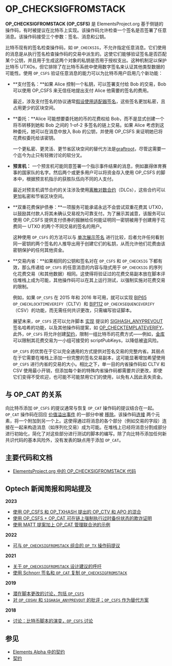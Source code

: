 # OP\_CHECKSIGFROMSTACK

**OP\_CHECKSIGFROMSTACK (OP\_CSFS)** 是 ElementsProject.org 基于侧链的操作码，有时被提议在比特币上实现。该操作码允许检查一个签名是否签署了任意消息。该操作码接受三个参数：签名、消息和公钥。

比特币现有的签名检查操作码，如 `OP_CHECKSIG`，不允许指定任意消息。它们使用的消息是从执行签名检查操作码的交易中派生的。这使它们能够验证签名是否匹配某个公钥，并且用于生成这两个对象的私钥是否用于授权支出。这种机制足以保护比特币 UTXOs，但它排除了在比特币系统中使用数字签名来认证其他类型数据的可能性。使用 `OP_CSFS` 验证任意消息的能力可以为比特币用户启用几个新功能：

*   **支付签名：**如果 Alice 控制一个私钥，可以签署支付给 Bob 的交易，Bob 可以使用 OP\_CSFS 来无信任地提出支付 Alice 他需要的签名的费用。

    最近，涉及支付签名的协议通常[假设使用适配器签名](https://lists.linuxfoundation.org/pipermail/lightning-dev/2019-July/002077.html)，这些签名更加私密，且占用更少的区块空间。
*   **委托：**Alice 可能想要委托她的币的花费权给 Bob，而不是显式创建一个将币转移到她和 Bob 之间的 1-of-2 多签名的链上交易。如果 Alice 考虑到这种委托，她可以在消息中放入 Bob 的公钥，并使用 OP\_CSFS 来证明她已将花费权委托给该密钥。

    一个更私密、更灵活、更节省区块空间的替代方法是[graftroot](https://lists.linuxfoundation.org/pipermail/bitcoin-dev/2018-February/015700.html)，尽管这需要一个迄今为止只有轻微讨论的软分叉。
*   **预言机：** 一个预言机可能同意签署一个指示事件结果的消息，例如赢得体育赛事的国家队的名字。然后两个或更多用户可以将资金存入使用 OP\_CSFS 的脚本中，根据预言机指示的获胜队伍向不同的人支付。

    最近对预言机调节合约的关注涉及使用[离散对数合约](https://dci.mit.edu/smart-contracts)（DLCs），这些合约可以更加私密和节省区块空间。
*   **双重花费保护债券：**一项服务可能承诺永远不会尝试双重花费其 UTXO，以鼓励其付款人将其未确认交易视为可靠支付。为了展示其诚意，该服务可以使用 OP\_CSFS 提供支付债券的报酬给任何能证明同一密钥被用于创建用于花费同一 UTXO 的两个不同交易的签名的用户。

    这种使用 `OP_CSFS` 的方法可以与 [单次展示签名](https://lists.linuxfoundation.org/pipermail/bitcoin-dev/2014-December/007038.html) 进行比较，后者允许任何看到同一密钥的两个签名的人推导出用于创建它们的私钥，从而允许他们花费由该密钥保护的任何其他资金。
*   **交易内省：**如果相同的公钥和签名对在 `OP_CSFS` 和 `OP_CHECKSIG` 下都有效，那么传递给 `OP_CSFS` 的任意消息的内容与隐式用于 `OP_CHECKSIG` 的序列化花费交易（和其他数据）相同。这使得将验证过的花费交易副本放在脚本评估堆栈上成为可能，其他操作码可以在其上运行测试，以强制实施对花费交易的限制。

    例如，如果 `OP_CSFS` 在 2015 年和 2016 年可用，就可以实现 [BIP65](https://github.com/bitcoin/bips/blob/master/bip-0065.mediawiki) `OP_CHECKLOCKTIMEVERIFY`（CLTV）和 [BIP112](https://github.com/bitcoin/bips/blob/master/bip-0112.mediawiki) `OP_CHECKSEQUENCEVERIFY`（CSV）的功能，而无需任何共识更改，只需编写验证脚本。

    展望未来，`OP_CSFS` 还可以允许脚本 [实现](https://lists.linuxfoundation.org/pipermail/bitcoin-dev/2019-May/016946.html) 提议的 [SIGHASH\_ANYPREVOUT](https://bitcoinops.org/en/topics/sighash\_anyprevout/) 签名哈希的功能，以及其他操作码提案，如 [OP\_CHECKTEMPLATEVERIFY](https://bitcoinops.org/en/topics/op\_checktemplateverify/)。此外，`OP_CSFS` 将允许创建[契约](https://bitcoinops.org/en/topics/covenants/)，限制一组比特币的花费方式——例如，[金库](https://bitcoinops.org/en/topics/vaults/) 可以限制其花费交易为一小组可接受的 scriptPubKeys，以降低被盗风险。

    `OP_CSFS` 的优势在于它以完全通用的方式提供对签名交易的完整内省。其弱点在于它需要在堆栈上添加一份完整的签名交易副本，这可能显著增加希望使用 `OP_CSFS` 进行内省的交易的大小。相比之下，单一目的内省操作码如 CLTV 和 CSV 使用最小开销，但添加每个新的特殊内省操作码都需要共识更改，即使它们变得不受欢迎，也可能不可能禁用它们的使用，以免有人因此丢失资金。

## 与 OP\_CAT 的关系

向比特币添加 `OP_CSFS` 的提议通常与恢复 `OP_CAT` 操作码的提议结合在一起。`OP_CAT` 操作码在回应 [价值溢出事件](https://en.bitcoin.it/wiki/Value\_overflow\_incident) 的一部分中被 [移除](https://github.com/bitcoin/bitcoin/commit/4bd188c4383d6e614e18f79dc337fbabe8464c82#diff-8458adcedc17d046942185cb709ff5c3R94)。该操作码[连接](https://english.stackexchange.com/questions/125416/concatenate-vs-catenate) 两个元素，将一个附加到另一个上。这使得通过将消息的各个部分（例如交易的字段）连接在一起来构造消息（如序列化交易）成为可能。在堆栈上已经将消息分割成部分进行初始化，简化了对这些部分进行测试的脚本的编写。除了向比特币添加任何新共识代码的基本风险外，没有发表的缺点用于添加 `OP_CAT`。

## 主要代码和文档

* [ElementsProject.org 中的 OP\_CHECKSIGFROMSTACK 代码](https://github.com/ElementsProject/elements/blob/f08447909101bfbbcaf89e382f55c87b2086198a/src/script/interpreter.cpp#L1399)

## Optech 新闻简报和网站提及

**2023**

* [使用 OP\_CSFS 和 OP\_TXHASH 提出的 OP\_CTV 和 APO 的混合](https://bitcoinops.org/en/newsletters/2023/08/30/#covenant-mashup-using-txhash-and-csfs)
* [使用 OP\_CSFS + OP\_CAT 可在链上强制执行过时备份状态的欺诈证明](https://bitcoinops.org/en/newsletters/2023/08/23/#fraud-proofs-for-outdated-backup-state)
* [使用 MATT 提案加上 OP\_CAT 管理联合池的示例](https://bitcoinops.org/en/newsletters/2023/06/07/#using-matt-to-replicate-ctv-and-manage-joinpools)

**2022**

* [可与 `OP_CHECKSIGFROMSTACK` 组合的 `OP_TX` 操作码提议](https://bitcoinops.org/en/newsletters/2022/02/16/#simplified-alternative-to-op-txhash)

**2021**

* [关于 `OP_CHECKSIGFROMSTACK` 设计建议的呼吁](https://bitcoinops.org/en/newsletters/2021/07/14/#request-for-op-checksigfromstack-design-suggestions)
* [使用 Schnorr 签名和 `OP_CAT` 复制 `OP_CHECKSIGFROMSTACK`](https://bitcoinops.org/en/newsletters/2021/02/03/#replicating-op-checksigfromstack-with-bip340-and-op-cat)

**2019**

* [潜在脚本更改的讨论，包括 `OP_CSFS`](https://bitcoinops.org/en/newsletters/2019/06/12/#potential-script-changes)
* [对 `OP_COSHV` 和 `SIGHASH_ANYPREVOUT` 的批评；`OP_CSFS` 作为替代方案](https://bitcoinops.org/en/newsletters/2019/05/29/#not-generic-enough)

**2018**

* [讨论：比特币脚本的演变，`OP_CSFS` 讨论](https://bitcoinops.org/en/newsletters/2018/10/09/#op-checksigfromstack)

## 参见

* [Elements Alpha 中的契约](https://blockstream.com/2016/11/02/en-covenants-in-elements-alpha/)
* [契约](https://bitcoinops.org/en/topics/covenants/)
